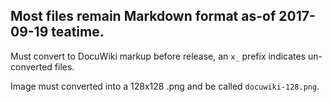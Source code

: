 ## Most files remain Markdown format as-of 2017-09-19 teatime.

Must convert to DocuWiki markup before release, an `x_` prefix indicates un-converted files.

Image must converted into a 128x128 .png and be called `docuwiki-128.png`.
